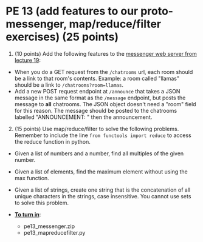 PE 13 (add features to our proto-messenger, map/reduce/filter exercises) (25 points)
==============


1. (10 points) Add the following features to the [messenger web server from lecture 19](../lectures/19_webservices_part2):
- When you do a GET request from the `/chatrooms` url, each room should be a link to that room's contents. Example: a room called "llamas" should be a link to `/chatrooms?room=llamas`.
- Add a new POST request endpoint at `/announce` that takes a JSON message in the same format as the `/message` endpoint, but posts the message to __all__ chatrooms. The JSON object doesn't need a "room" field for this reason. The message should be posted to the chatrooms labelled "ANNOUNCEMENT: " then the announcement.

2. (15 points) Use map/reduce/filter to solve the following problems. Remember to include the line `from functools import reduce` to access the reduce function in python.
- Given a list of numbers and a number, find all multiples of the given number.
- Given a list of elements, find the maximum element without using the max function.
- Given a list of strings, create one string that is the concatenation of all unique characters in the strings, case insensitive. You cannot use sets to solve this problem.

- [__To turn in__](https://moodle.cs.colorado.edu/mod/assign/view.php?id=31544):
    - pe13_messenger.zip
    - pe13_mapreducefilter.py
